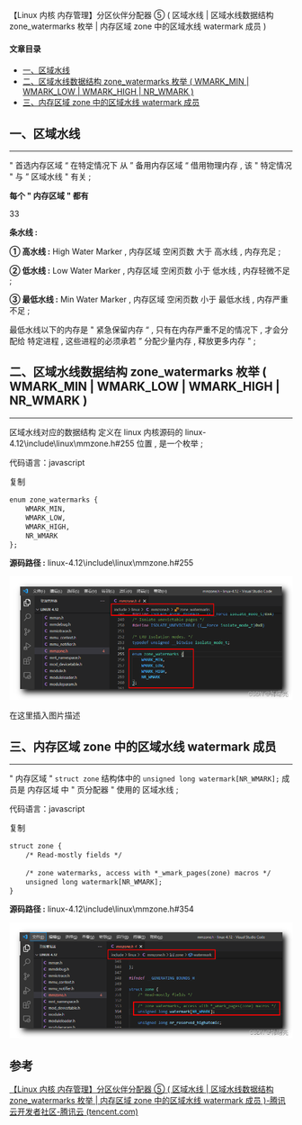 【Linux 内核 内存管理】分区伙伴分配器 ⑤ ( 区域水线 | 区域水线数据结构 zone_watermarks 枚举 | 内存区域 zone 中的区域水线 watermark 成员 )

#### 文章目录

-   [一、区域水线](https://cloud.tencent.com/developer?from_column=20421&from=20421)
-   [二、区域水线数据结构 zone\_watermarks 枚举 ( WMARK\_MIN | WMARK\_LOW | WMARK\_HIGH | NR\_WMARK )](https://cloud.tencent.com/developer?from_column=20421&from=20421)
-   [三、内存区域 zone 中的区域水线 watermark 成员](https://cloud.tencent.com/developer?from_column=20421&from=20421)

## 一、区域水线

* * *

" 首选内存区域 “ 在特定情况下 从 ” 备用内存区域 “ 借用物理内存 , 该 " 特定情况 " 与 ” 区域水线 " 有关 ;

**每个 " 内存区域 " 都有**

33

**条水线 :**

**① 高水线 :** High Water Marker , 内存区域 空闲页数 大于 高水线 , 内存充足 ;

**② 低水线 :** Low Water Marker , 内存区域 空闲页数 小于 低水线 , 内存轻微不足 ;

**③ 最低水线 :** Min Water Marker , 内存区域 空闲页数 小于 最低水线 , 内存严重不足 ;

最低水线以下的内存是 " 紧急保留内存 “ , 只有在内存严重不足的情况下 , 才会分配给 特定进程 , 这些进程的必须承若 ” 分配少量内存 , 释放更多内存 " ;

## 二、区域水线数据结构 zone\_watermarks 枚举 ( WMARK\_MIN | WMARK\_LOW | WMARK\_HIGH | NR\_WMARK )

* * *

区域水线对应的数据结构 定义在 linux 内核源码的 linux-4.12\\include\\linux\\mmzone.h#255 位置 , 是一个枚举 ;

代码语言：javascript

复制

    enum zone_watermarks {
    	WMARK_MIN,
    	WMARK_LOW,
    	WMARK_HIGH,
    	NR_WMARK
    };

**源码路径 :** linux-4.12\\include\\linux\\mmzone.h#255

![在这里插入图片描述](image/079812aa3e664e8a454922a3ea46444b.png)

在这里插入图片描述

## 三、内存区域 zone 中的区域水线 watermark 成员

* * *

" 内存区域 " `struct zone` 结构体中的 `unsigned long watermark[NR_WMARK];` 成员是 内存区域 中 " 页分配器 " 使用的 区域水线 ;

代码语言：javascript

复制

    struct zone {
    	/* Read-mostly fields */
    
    	/* zone watermarks, access with *_wmark_pages(zone) macros */
    	unsigned long watermark[NR_WMARK];
    }

**源码路径 :** linux-4.12\\include\\linux\\mmzone.h#354

![在这里插入图片描述](image/de9fc2ed0b5240a6b54b230dfd68b345.png)

## 参考

[【Linux 内核 内存管理】分区伙伴分配器 ⑤ ( 区域水线 | 区域水线数据结构 zone_watermarks 枚举 | 内存区域 zone 中的区域水线 watermark 成员 )-腾讯云开发者社区-腾讯云 (tencent.com)](https://cloud.tencent.com/developer/article/2253543)